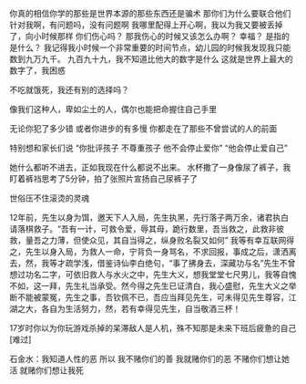 你真的相信你学的那些是世界本源的那些东西还是骗术
那你们为什么要联合他们针对我啊，有问题吗，没有问题啊
我哪里配得上开心啊，我以为我又要被丢掉了，向小时候那样
你们伤心吗？
那我伤心的时候又该怎么办啊？
幸福？
是指的是什么？
我记得我小时候一个非常重要的时间节点，幼儿园的时候我发现我只能数到九万九千。                                                                                                 九百九十九，我不知道比他大的数字是什么
这就是世界上最大的数字了，我困惑

不吃就饿死，我还有别的选择吗？

像我们这种人，卑如尘土的人，偶尔也能把命握住自己手里


无论你犯了多少错 或者你进步的有多慢 你都走在了那些不曾尝试的人的前面

特别想和家长们说
“你批评孩子 不尊重孩子 他不会停止爱你”
“他会停止爱自己”

她什么都听不进去，正如我现在什么都说不出来。
水杯撒了一身像尿了裤子，我盯着裤裆思考了5分钟，拍了张照片宣扬自己尿裤子了

世俗压不住滚烫的灵魂

12年前，先生以身为饵，邀天下人入局，先生执黑，先行落子两万余，诸君执白请落棋救子。“吾有一计，可救令爱，辱其母，跪行数里，吾当救之，此救非彼救，量吾之力薄，但使众见，其自当得之，纵身败名裂又如何”
我等有幸互联网得之，先生以身入局，为救人一命，宁背负一身骂名，不求回报，事成之后，潇洒离去，然，我等才疏学浅，借鉴诗仙李白绝句，“事了拂身去，深藏功与名”先生不曾想过功名二字，可依旧救人与水火之中，先生大义，想我堂堂七尺男儿，我等自愧不如，这一拜，先生礼当承受。然今得之先生已证清白，我心盛慰，先生大义之举断不能被蒙冤，先生之事，吾钦佩不已，吾应当拜见先生，可未得见先生尊容，江湖之大，各自为生活努力，然，若有幸得见先生，自当敬酒三杯！

17岁时你以为你玩游戏杀掉的呆滞敌人是人机，殊不知那是未来下班后疲惫的自己[难过]

石金水：我知道人性的恶 所以 我不赌你们的善 我就赌你们的恶 不赌你们想让她活 就赌你们想让我死